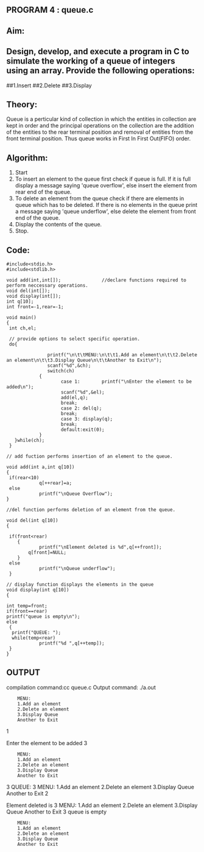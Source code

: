## PROGRAM 4 : queue.c
## Aim:
## Design, develop, and execute a program in C to simulate the working of a queue of integers using an array. Provide the following operations:
##1.Insert
##2.Delete
##3.Display

## Theory:
Queue is a perticular kind of collection in which the entities in collection are kept in order and the principal operations on the collection are the addition of the entities to the rear terminal position and removal of entities from the front terminal position. Thus queue works in First In First Out(FIFO) order.

## Algorithm:
1. Start
2. To insert an element to the queue first check if queue is full. If it is full display a message saying 'queue overflow', else insert the element from rear end of the queue.
3. To delete an element from the queue check if there are elements in queue which has to be deleted. If there is no elements in the queue print a message saying 'queue underflow', else delete the element from front end of the queue.
4. Display the contents of the queue.
5. Stop.

## Code:

    #include<stdio.h>
    #include<stdlib.h>
    
    void add(int,int[]);               //declare functions required to perform neccessary operations.
    void del(int[]);
    void display(int[]);
    int q[10];
    int front=-1,rear=-1;

    void main()
    {
     int ch,el;
    
     // provide options to select specific operation.
     do{

                   printf("\n\t\tMENU:\n\t\t1.Add an element\n\t\t2.Delete an element\n\t\t3.Display Queue\n\t\tAnother to Exit\n");
                   scanf("%d",&ch);
                   switch(ch)
                {
                        case 1:        printf("\nEnter the element to be added\n");
                        scanf("%d",&el);
                        add(el,q);
                        break;
                        case 2: del(q);
                        break;
                        case 3: display(q);
                        break;
                        default:exit(0);
                }
       }while(ch);
     }

    // add fuction performs insertion of an element to the queue.

    void add(int a,int q[10])
    {
     if(rear<10)
                q[++rear]=a;
     else
                printf("\nQueue Overflow");
    }
    
    //del function performs deletion of an element from the queue.

    void del(int q[10])
    {

     if(front<rear)
        {
                printf("\nElement deleted is %d",q[++front]);
            q[front]=NULL;
        }
     else
                printf("\nQueue underflow");
     }
    
    // display function displays the elements in the queue
    void display(int q[10])
    {

    int temp=front;
    if(front==rear)
    printf("queue is empty\n");
    else
     {
      printf("QUEUE: ");
      while(temp<rear)
                printf("%d ",q[++temp]);
     }
    }

## OUTPUT
compilation command:cc queue.c
Output command: ./a.out

		MENU:
		1.Add an element
		2.Delete an element
		3.Display Queue
		Another to Exit
1

Enter the element to be added
3

		MENU:
		1.Add an element
		2.Delete an element
		3.Display Queue
		Another to Exit
3
QUEUE: 3 
		MENU:
		1.Add an element
		2.Delete an element
		3.Display Queue
		Another to Exit
2

Element deleted is 3
		MENU:
		1.Add an element
		2.Delete an element
		3.Display Queue
		Another to Exit
3
queue is empty

		MENU:
		1.Add an element
		2.Delete an element
		3.Display Queue
		Another to Exit



